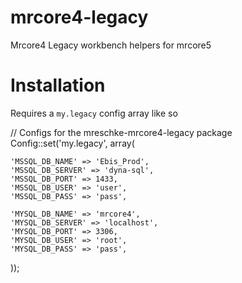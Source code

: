 mrcore4-legacy
==============

Mrcore4 Legacy workbench helpers for mrcore5


Installation
============

Requires a `my.legacy` config array like so

// Configs for the mreschke-mrcore4-legacy package
Config::set('my.legacy', array(

	'MSSQL_DB_NAME' => 'Ebis_Prod',
	'MSSQL_DB_SERVER' => 'dyna-sql',
	'MSSQL_DB_PORT' => 1433,
	'MSSQL_DB_USER' => 'user',
	'MSSQL_DB_PASS' => 'pass',

	'MYSQL_DB_NAME' => 'mrcore4',
	'MYSQL_DB_SERVER' => 'localhost',
	'MYSQL_DB_PORT' => 3306,
	'MYSQL_DB_USER' => 'root',
	'MYSQL_DB_PASS' => 'pass',

));

